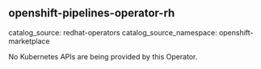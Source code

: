 ## openshift-pipelines-operator-rh

catalog_source: redhat-operators
catalog_source_namespace: openshift-marketplace

No Kubernetes APIs are being provided by this Operator.  

